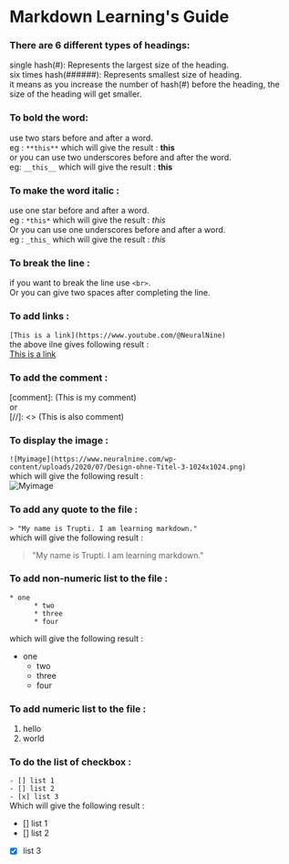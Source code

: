 # Markdown Learning's Guide

### There are 6 different types of headings:
single hash(#):   Represents the largest size of the heading.<br>
six times hash(######):   Represents smallest size of heading.<br>
it means as you increase the number of hash(#) before the heading, the size of the heading will get smaller.



### To bold the word:  
use two stars before and after a word.<br>
eg : `**this**` which will give the result : **this**<br>
or you can use two underscores before and after the word.<br> eg: `__this__` which will give the result : **this**

### To make the word italic :<br>
use one star before and after a word.<br>
eg : `*this*` which will give the result : *this*<br>
Or you can use one underscores before and after a word.<br>
eg : `_this_` which will give the result : _this_

### To break the line :  
if you want to break the line use `<br>`. <br>
Or you can give two spaces after completing the line.

### To add links :  
`[This is a link](https://www.youtube.com/@NeuralNine)`<br>
the above ilne gives following result :<br>
[This is a link](https://www.youtube.com/@NeuralNine)

### To add the comment :  
[comment]:  (This is my comment) <br>
or<br>
[//]: <> (This is also comment)<br>

### To display the image :  
`![Myimage](https://www.neuralnine.com/wp-content/uploads/2020/07/Design-ohne-Titel-3-1024x1024.png)`<br>
which will give the following result :  
![Myimage](https://www.neuralnine.com/wp-content/uploads/2020/07/Design-ohne-Titel-3-1024x1024.png)  

### To add any quote to the file :  
`> "My name is Trupti. I am learning markdown."`<br>
which will give the following result :  

> "My name is Trupti. I am learning markdown."  

### To add non-numeric list to the file :  
    * one 
          * two
          * three  
          * four
    
which will give the following result :  
* one  
    * two  
    * three  
    * four  

### To add numeric list to the file :  
1. hello  
2. world  
 
### To do the list of checkbox :  
`- [] list 1`  
`- [] list 2`  
`- [x] list 3`  
Which will give the following result :  
- [] list 1  
- [] list 2  
- [x] list 3








 







